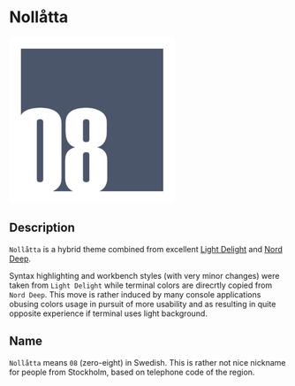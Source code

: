# Nollåtta

![Nollåtta Logo](https://github.com/shytikov/nollatta/blob/main/media/logo.png?raw=true)

## Description

`Nollåtta` is a hybrid theme combined from excellent [Light Delight](https://github.com/DNonov/lightDelight) and [Nord Deep](https://github.com/marlosirapuan/vscode-theme-nord-deep).

Syntax highlighting and workbench styles (with very minor changes) were taken from `Light Delight` while terminal colors are direcrtly copied from `Nord Deep`. This move is rather induced by many console applications obusing colors usage in pursuit of more usability and as resulting in quite opposite experience if terminal uses light background.  

## Name

`Nollåtta` means `08` (zero-eight) in Swedish. This is rather not nice nickname for people from Stockholm, based on telephone code of the region. 
